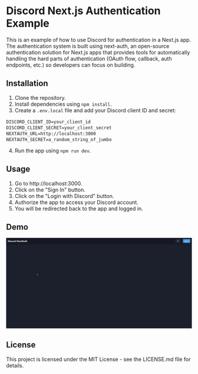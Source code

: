 # Discord Next.js Authentication Example

This is an example of how to use Discord for authentication in a Next.js app. The authentication system is built using next-auth, an open-source authentication solution for Next.js apps that provides tools for automatically handling the hard parts of authentication (OAuth flow, callback, auth endpoints, etc.) so developers can focus on building.

## Installation

1. Clone the repository.
2. Install dependencies using `npm install`.
3. Create a `.env.local` file and add your Discord client ID and secret:
```
DISCORD_CLIENT_ID=your_client_id
DISCORD_CLIENT_SECRET=your_client_secret
NEXTAUTH_URL=http://localhost:3000
NEXTAUTH_SECRET=a_random_string_of_jumbo
```


4. Run the app using `npm run dev`.

## Usage

1. Go to http://localhost:3000.
2. Click on the "Sign In" button.
3. Click on the "Login with Discord" button.
4. Authorize the app to access your Discord account.
5. You will be redirected back to the app and logged in.

## Demo

![Demo](/demo/demo.gif)

## License

This project is licensed under the MIT License - see the LICENSE.md file for details.

